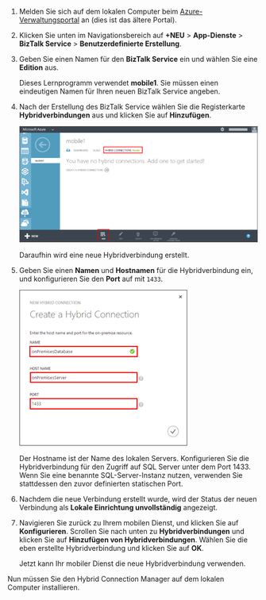 
1. Melden Sie sich auf dem lokalen Computer beim [Azure-Verwaltungsportal](http://manager.windowsazure.com) an (dies ist das ältere Portal).

2. Klicken Sie unten im Navigationsbereich auf **+NEU** > **App-Dienste** > **BizTalk Service** > **Benutzerdefinierte Erstellung**.

3. Geben Sie einen Namen für den **BizTalk Service** ein und wählen Sie eine **Edition** aus.

	Dieses Lernprogramm verwendet **mobile1**. Sie müssen einen eindeutigen Namen für Ihren neuen BizTalk Service angeben.

4. Nach der Erstellung des BizTalk Service wählen Sie die Registerkarte **Hybridverbindungen** aus und klicken Sie auf **Hinzufügen**.

	![Hybridverbindung hinzufügen](./media/hybrid-connections-create-new/3.png)

	Daraufhin wird eine neue Hybridverbindung erstellt.

5. Geben Sie einen **Namen** und **Hostnamen** für die Hybridverbindung ein, und konfigurieren Sie den **Port** auf mit `1433`.
  
	![Hybridverbindung konfigurieren](./media/hybrid-connections-create-new/4.png)

	Der Hostname ist der Name des lokalen Servers. Konfigurieren Sie die Hybridverbindung für den Zugriff auf SQL Server unter dem Port 1433. Wenn Sie eine benannte SQL-Server-Instanz nutzen, verwenden Sie stattdessen den zuvor definierten statischen Port.

6. Nachdem die neue Verbindung erstellt wurde, wird der Status der neuen Verbindung als **Lokale Einrichtung unvollständig** angezeigt.

7. Navigieren Sie zurück zu Ihrem mobilen Dienst, und klicken Sie auf **Konfigurieren**. Scrollen Sie nach unten zu **Hybridverbindungen** und klicken Sie auf **Hinzufügen von Hybridverbindungen**. Wählen Sie die eben erstellte Hybridverbindung und klicken Sie auf **OK**.

    Jetzt kann Ihr mobiler Dienst die neue Hybridverbindung verwenden.

Nun müssen Sie den Hybrid Connection Manager auf dem lokalen Computer installieren.

<!---HONumber=Oct15_HO3-->